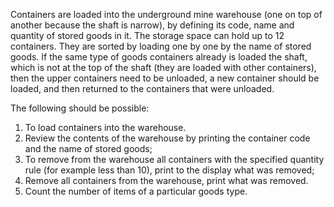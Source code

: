Containers are loaded into the underground mine warehouse (one on top of another because the shaft is narrow), by defining its code, name and quantity of stored goods in it. The storage space can hold up to 12 containers. They are sorted by loading one by one by the name of stored goods.
If the same type of goods containers already is loaded the shaft, which is not at the top of the shaft (they are loaded with other containers), then the upper containers need to be unloaded, a new container should be loaded, and then returned to the containers that were unloaded.

The following should be possible:
1)	To load containers into the warehouse.
2)	Review the contents of the warehouse by printing the container code and the name of stored goods;
3)	To remove from the warehouse all containers with the specified quantity rule (for example less than 10), print to the display what was removed;
4)	Remove all containers from the warehouse, print what was removed.
5)	Count the number of items of a particular goods type.
